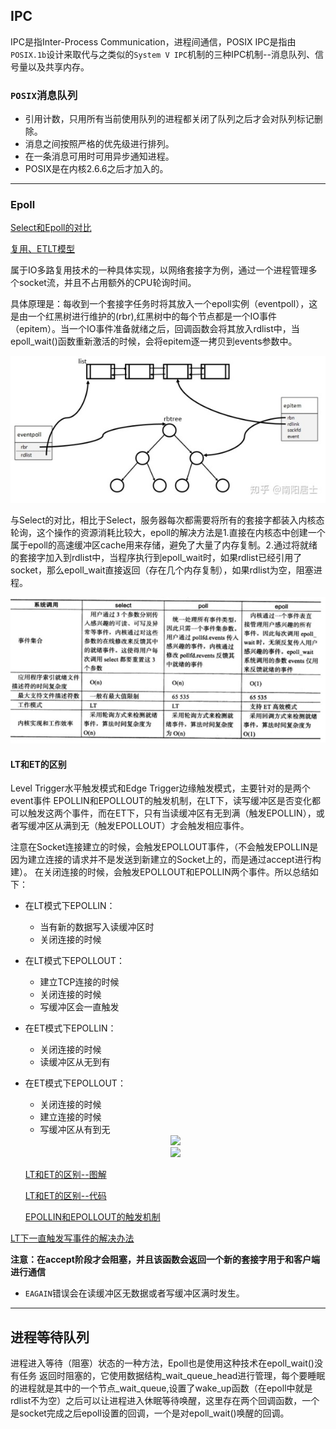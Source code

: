## IPC
IPC是指Inter-Process Communication，进程间通信，POSIX IPC是指由`POSIX.1b`设计来取代与之类似的`System V IPC`机制的三种IPC机制--消息队列、信号量以及共享内存。

### `POSIX`消息队列
- 引用计数，只用所有当前使用队列的进程都关闭了队列之后才会对队列标记删除。
- 消息之间按照严格的优先级进行排列。
- 在一条消息可用时可用异步通知进程。
- POSIX是在内核2.6.6之后才加入的。

---

### Epoll
[Select和Epoll的对比](https://www.zhihu.com/question/20122137/answer/146866418)

[复用、ETLT模型](https://zhuanlan.zhihu.com/p/87843750)

属于IO多路复用技术的一种具体实现，以网络套接字为例，通过一个进程管理多个socket流，并且不占用额外的CPU轮询时间。

具体原理是：每收到一个套接字任务时将其放入一个epoll实例（eventpoll），这是由一个红黑树进行维护的(rbr),红黑树中的每个节点都是一个IO事件（epitem）。当一个IO事件准备就绪之后，回调函数会将其放入rdlist中，当epoll_wait()函数重新激活的时候，会将epitem逐一拷贝到events参数中。

<div align = center>
<img src="../img/epoll数据结构.jpg"/>
</div>

与Select的对比，相比于Select，服务器每次都需要将所有的套接字都装入内核态轮询，这个操作的资源消耗比较大，epoll的解决方法是1.直接在内核态中创建一个属于epoll的高速缓冲区cache用来存储，避免了大量了内存复制。2.通过将就绪的套接字加入到rdlist中，当程序执行到epoll_wait时，如果rdlist已经引用了socket，那么epoll_wait直接返回（存在几个内存复制），如果rdlist为空，阻塞进程。



<div align = center>
<img src="../img/epoll对比.jpg"/>
</div>


#### LT和ET的区别
Level Trigger水平触发模式和Edge Trigger边缘触发模式，主要针对的是两个event事件
EPOLLIN和EPOLLOUT的触发机制，在LT下，读写缓冲区是否变化都可以触发这两个事件，而在ET下，只有当读缓冲区有无到满（触发EPOLLIN），或者写缓冲区从满到无（触发EPOLLOUT）才会触发相应事件。

注意在Socket连接建立的时候，会触发EPOLLOUT事件，（不会触发EPOLLIN是因为建立连接的请求并不是发送到新建立的Socket上的，而是通过accept进行构建）。
在关闭连接的时候，会触发EPOLLOUT和EPOLLIN两个事件。所以总结如下：

- 在LT模式下EPOLLIN：
  - 当有新的数据写入读缓冲区时
  - 关闭连接的时候
- 在LT模式下EPOLLOUT：
  - 建立TCP连接的时候
  - 关闭连接的时候
  - 写缓冲区会一直触发
- 在ET模式下EPOLLIN：
  - 关闭连接的时候
  - 读缓冲区从无到有
- 在ET模式下EPOLLOUT：
  - 关闭连接的时候
  - 建立连接的时候
  - 写缓冲区从有到无


  <div align = center>
  <img src="../img/LTET读.jpg"/>
  </div>

  <div align = center>
  <img src="../img/LTET写.jpg"/>
  </div>

  [LT和ET的区别--图解](https://www.cnblogs.com/xiehongfeng100/p/4636118.html)

  [LT和ET的区别--代码](https://www.zhihu.com/question/47002053/answer/794254562)

  [EPOLLIN和EPOLLOUT的触发机制](https://cloud.tencent.com/developer/article/1481046)

[LT下一直触发写事件的解决办法](https://www.cnblogs.com/lchb/p/4895297.html)

  **注意：在accept阶段才会阻塞，并且该函数会返回一个新的套接字用于和客户端进行通信**

- `EAGAIN`错误会在读缓冲区无数据或者写缓冲区满时发生。
---

## 进程等待队列
进程进入等待（阻塞）状态的一种方法，Epoll也是使用这种技术在epoll_wait()没有任务
返回时阻塞的，它使用数据结构_wait_queue_head进行管理，每个要睡眠的进程就是其中的一个节点_wait_queue,设置了wake_up函数（在epoll中就是rdlist不为空）之后可以让进程进入休眠等待唤醒，这里存在两个回调函数，一个是socket完成之后epoll设置的回调，一个是对epoll_wait()唤醒的回调。
